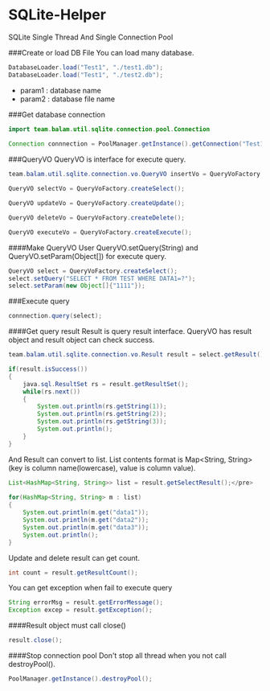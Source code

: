 # SQLite-Helper
SQLite Single Thread And Single Connection Pool

###Create or load DB File
You can load many database.
```java
DatabaseLoader.load("Test1", "./test1.db");
DatabaseLoader.load("Test1", "./test2.db");
```
* param1 : database name
* param2 : database file name

###Get database connection
```java
import team.balam.util.sqlite.connection.pool.Connection
    
Connection connnection = PoolManager.getInstance().getConnection("Test1");
```

###QueryVO
QueryVO is interface for execute query.
```java
team.balam.util.sqlite.connection.vo.QueryVO insertVo = QueryVoFactory.createInsert();
```
```java
QueryVO selectVo = QueryVoFactory.createSelect();
```
```java
QueryVO updateVo = QueryVoFactory.createUpdate();
```
```java
QueryVO deleteVo = QueryVoFactory.createDelete();
```
```java
QueryVO executeVo = QueryVoFactory.createExecute();
```

####Make QueryVO
User QueryVO.setQuery(String) and QueryVO.setParam(Object[]) for execute query.
```java
QueryVO select = QueryVoFactory.createSelect();
select.setQuery("SELECT * FROM TEST WHERE DATA1=?");
select.setParam(new Object[]{"1111"});
```

###Execute query
```java
connnection.query(select);
```
    
####Get query result
Result is query result interface. QueryVO has result object and result object can check success.
```java
team.balam.util.sqlite.connection.vo.Result result = select.getResult();

if(result.isSuccess())
{
    java.sql.ResultSet rs = result.getResultSet();
    while(rs.next())
    {
        System.out.println(rs.getString(1));
        System.out.println(rs.getString(2));
		System.out.println(rs.getString(3));
		System.out.println();
	}
}
```
And Result can convert to list. List contents format is Map<String, String>(key is column name(lowercase), value is column value).
```java
List<HashMap<String, String>> list = result.getSelectResult();</pre>
			
for(HashMap<String, String> m : list)
{
	System.out.println(m.get("data1"));
	System.out.println(m.get("data2"));
	System.out.println(m.get("data3"));
	System.out.println();
}
```

Update and delete result can get count.
```java
int count = result.getResultCount();
```
You can get exception when fail to execute query 
```java
String errorMsg = result.getErrorMessage();
Exception excep = result.getException();
```

####Result object must call close()
```java
result.close();
```
####Stop connection pool
Don't stop all thread when you not call destroyPool().
```java
PoolManager.getInstance().destroyPool();
```
